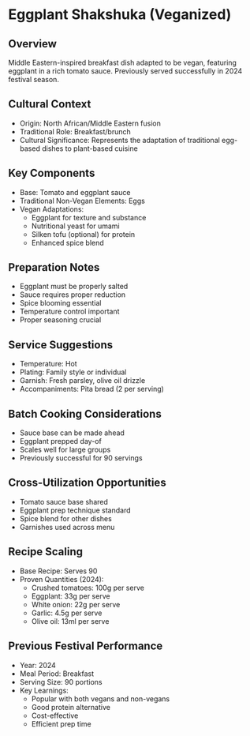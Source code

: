 # Eggplant Shakshuka (Veganized)

## Overview
Middle Eastern-inspired breakfast dish adapted to be vegan, featuring eggplant in a rich tomato sauce. Previously served successfully in 2024 festival season.

## Cultural Context
- Origin: North African/Middle Eastern fusion
- Traditional Role: Breakfast/brunch
- Cultural Significance: Represents the adaptation of traditional egg-based dishes to plant-based cuisine

## Key Components
- Base: Tomato and eggplant sauce
- Traditional Non-Vegan Elements: Eggs
- Vegan Adaptations:
  - Eggplant for texture and substance
  - Nutritional yeast for umami
  - Silken tofu (optional) for protein
  - Enhanced spice blend

## Preparation Notes
- Eggplant must be properly salted
- Sauce requires proper reduction
- Spice blooming essential
- Temperature control important
- Proper seasoning crucial

## Service Suggestions
- Temperature: Hot
- Plating: Family style or individual
- Garnish: Fresh parsley, olive oil drizzle
- Accompaniments: Pita bread (2 per serving)

## Batch Cooking Considerations
- Sauce base can be made ahead
- Eggplant prepped day-of
- Scales well for large groups
- Previously successful for 90 servings

## Cross-Utilization Opportunities
- Tomato sauce base shared
- Eggplant prep technique standard
- Spice blend for other dishes
- Garnishes used across menu

## Recipe Scaling
- Base Recipe: Serves 90
- Proven Quantities (2024):
  - Crushed tomatoes: 100g per serve
  - Eggplant: 33g per serve
  - White onion: 22g per serve
  - Garlic: 4.5g per serve
  - Olive oil: 13ml per serve

## Previous Festival Performance
- Year: 2024
- Meal Period: Breakfast
- Serving Size: 90 portions
- Key Learnings:
  - Popular with both vegans and non-vegans
  - Good protein alternative
  - Cost-effective
  - Efficient prep time 